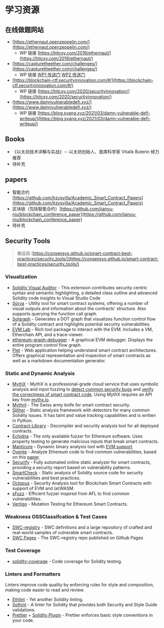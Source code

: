 # 学习资源

## 在线做题网站

- [https://ethernaut.openzeppelin.com/](https://ethernaut.openzeppelin.com/)
    + WP 链接 [https://hitcxy.com/2019/ethernaut/](https://hitcxy.com/2019/ethernaut/)
- [https://capturetheether.com/challenges/](https://capturetheether.com/challenges/)
    + WP 链接 [WP1 传送门](https://www.anquanke.com/post/id/153375) [WP2 传送门](https://www.anquanke.com/post/id/154104)
- [https://blockchain-ctf.securityinnovation.com/#/](https://blockchain-ctf.securityinnovation.com/#/)
    + WP 链接 [https://hitcxy.com/2020/securityinnovation/](https://hitcxy.com/2020/securityinnovation/)
- [https://www.damnvulnerabledefi.xyz/](https://www.damnvulnerabledefi.xyz/) 
    + WP 链接 [https://blog.syang.xyz/2021/03/damn-vulnerable-defi-writeup/](https://blog.syang.xyz/2021/03/damn-vulnerable-defi-writeup/)

## Books
- 《以太坊技术详解与实战》-- 以太坊创始人、首席科学家 Vitalik Buterin 倾力推荐
- 待补充

## papers
- 智能合约 [https://github.com/hzysvilla/Academic_Smart_Contract_Papers](https://github.com/hzysvilla/Academic_Smart_Contract_Papers)
- 区块链（包括智能合约）[https://github.com/jianyu-niu/blockchain_conference_paper](https://github.com/jianyu-niu/blockchain_conference_paper)
- 待补充

## Security Tools

> 搬运自 [https://consensys.github.io/smart-contract-best-practices/security_tools/](https://consensys.github.io/smart-contract-best-practices/security_tools/)

### Visualization

- [Solidity Visual Auditor](https://marketplace.visualstudio.com/items?itemName=tintinweb.solidity-visual-auditor) - This extension contributes security centric syntax and semantic highlighting, a detailed class outline and advanced Solidity code insights to Visual Studio Code
- [Sūrya](https://github.com/ConsenSys/surya) - Utility tool for smart contract systems, offering a number of visual outputs and information about the contracts' structure. Also supports querying the function call graph.
- [Solgraph](https://github.com/raineorshine/solgraph) - Generates a DOT graph that visualizes function control flow of a Solidity contract and highlights potential security vulnerabilities.
- [EVM Lab](https://github.com/ethereum/evmlab) - Rich tool package to interact with the EVM. Includes a VM, Etherchain API, and a trace-viewer.
- [ethereum-graph-debugger](https://github.com/fergarrui/ethereum-graph-debugger) - A graphical EVM debugger. Displays the entire program control flow graph.
- [Piet](https://github.com/slockit/piet) - Web application helping understand smart contract architectures. Offers graphical representation and inspection of smart contracts as well as a markdown documentation generator.

### Static and Dynamic Analysis

- [MythX](https://mythx.io) - MythX is a professional-grade cloud service that uses symbolic analysis and input fuzzing to [detect common security bugs](https://medium.com/consensys-diligence/detecting-the-top-4-critical-smart-contract-vulnerabilities-with-mythx-9c568d7db7a6) and [verify the correctness of smart contract code](https://medium.com/coinmonks/advanced-smart-contract-security-verification-in-remix-9630b43695e5). Using MythX requires an API key from [mythx.io](https://mythx.io).
- [Mythril](https://github.com/ConsenSys/mythril) - The Swiss army knife for smart contract security.
- [Slither](https://github.com/trailofbits/slither) - Static analysis framework with detectors for many common Solidity issues. It has taint and value tracking capabilities and is written in Python.
- [Contract-Library](https://contract-library.com) - Decompiler and security analysis tool for all deployed contracts.
- [Echidna](https://github.com/trailofbits/echidna) - The only available fuzzer for Ethereum software. Uses property testing to generate malicious inputs that break smart contracts.
- [Manticore](https://github.com/trailofbits/manticore) - Dynamic binary analysis tool with [EVM support](https://asciinema.org/a/haJU2cl0R0Q3jB9wd733LVosL).
- [Oyente](https://github.com/melonproject/oyente) - Analyze Ethereum code to find common vulnerabilities, based on this [paper](http://www.comp.nus.edu.sg/~loiluu/papers/oyente.pdf).
- [Securify](https://github.com/eth-sri/securify2) - Fully automated online static analyzer for smart contracts, providing a security report based on vulnerability patterns.
- [SmartCheck](https://tool.smartdec.net) - Static analysis of Solidity source code for security vulnerabilities and best practices.
- [Octopus](https://github.com/quoscient/octopus) - Security Analysis tool for Blockchain Smart Contracts with support of EVM and (e)WASM.
- [sFuzz](https://sfuzz.github.io/) - Efficient fuzzer inspired from AFL to find common vulnerabilities.
- [Vertigo](https://github.com/JoranHonig/vertigo) - Mutation Testing for Ethereum Smart Contracts.

### Weakness OSSClassifcation & Test Cases

- [SWC-registry](https://github.com/SmartContractSecurity/SWC-registry/) - SWC definitions and a large repository of crafted and real-world samples of vulnerable smart contracts.
- [SWC Pages](https://smartcontractsecurity.github.io/SWC-registry/) - The SWC-registry repo published on Github Pages

### Test Coverage

- [solidity-coverage](https://github.com/sc-forks/solidity-coverage) - Code coverage for Solidity testing.

### Linters and Formatters

Linters improve code quality by enforcing rules for style and composition, making code easier to read and review.

- [Ethlint](https://github.com/duaraghav8/Ethlint) - Yet another Solidity linting.
- [Solhint](https://github.com/protofire/solhint) - A linter for Solidity that provides both Security and Style Guide validations.
- [Prettier](https://prettier.io/) + [Solidity Plugin](https://github.com/prettier-solidity/prettier-plugin-solidity) - Prettier enforces basic style conventions in your code.